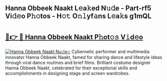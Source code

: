 ## Hanna Obbeek Naakt L𝚎a𝚔ed N𝚞𝚍e - Part-rf5 Vi𝚍𝚎o P𝚑𝚘tos - H𝚘𝚝 O𝚗𝚕yf𝚊ns L𝚎a𝚔s g1mQL

# <h2><a href="http://kfdnriu.oniu.top/?m=Hanna+Obbeek+Naakt">🔗👉 🔴 Hanna Obbeek Naakt P𝚑ot𝚘𝚜 V𝚒d𝚎o</a></h2>

[![Hanna Obbeek Naakt Nu𝚍e𝚜](https://i.imgur.com/0qMVB7G.gif)](http://kfdnriu.oniu.top/?m=Hanna+Obbeek+Naakt)
Cybernetic performer and multimedia innovator Hanna Obbeek Naakt, famed for sharing dance and lifestyle ideas through viral dance routines and brief films. Brilliant costume designer Hanna Obbeek Naakt, celebrated for their exceptional skills and accomplishments in designing stage and screen wardrobes.  
